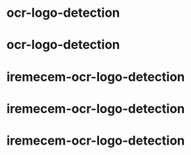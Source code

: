 # ocr-logo-detection
# ocr-logo-detection
# iremecem-ocr-logo-detection
# iremecem-ocr-logo-detection
# iremecem-ocr-logo-detection

